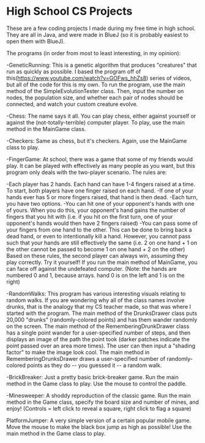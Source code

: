 # High School CS Projects

These are a few coding projects I made during my free time in high school.  They are all in Java, and were made in BlueJ (so it is probably easiest to open them with BlueJ).

The programs (in order from most to least interesting, in my opinion):

-GeneticRunning: This is a genetic algorithm that produces "creatures" that run as quickly as possible.  I based the program off of this(https://www.youtube.com/watch?v=GOFws_hhZs8) series of videos, but all of the code for this is my own.  To run the program, use the main method of the SimpleEvolutionTester class.  Then, input the number on nodes, the population size, and whether each pair of nodes should be connected, and watch your custom creature evolve.

-Chess: The name says it all.  You can play chess, either against yourself or against the (not-totally-terrible) computer player.  To play, use the main method in the MainGame class.

-Checkers: Same as chess, but it's checkers. Again, use the MainGame class to play.

-FingerGame:  At school, there was a game that some of my friends would play.  It can be played with effectively as many people as you want, but this program only deals with the two-player scenario.  The rules are:

 -Each player has 2 hands.  Each hand can have 1-4 fingers raised at a time.  To start, both players have one finger raised on each hand.
 -If one of your hands ever has 5 or more fingers raised, that hand is then dead.
 -Each turn, you have two options.
  -You can hit one of your opponent's hands with one of yours.  When you do this, your opponent's hand gains the number of fingers that you hit with (i.e. if you hit on the first turn, one of your opponent's hands would then have 2 fingers raised)
  -You can pass some of your fingers from one hand to the other.  This can be done to bring back a dead hand, or even to intentionally kill a hand.  However, you cannot pass such that your hands are still effectively the same (i.e. 2 on one hand + 1 on the other cannot be passed to become 1 on one hand + 2 on the other)
Based on these rules, the second player can always win, assuming they play correctly.  Try it yourself! If you run the main method of MainGame, you can face off against the undefeated computer.  (Note: the hands are numbered 0 and 1, because arrays.  hand 0 is on the left and 1 is on the right)

-RandomWalks: This program has various interesting visuals relating to random walks.  If you are wondering why all of the class names involve drunks, that is the analogy that my CS teacher made, so that was where I started with the program. The main method of the DrunksDrawer class puts 20,000 "drunks" (randomly-colored points) and has them wander randomly on the screen.  The main method of the RememberingDrunkDrawer class has a single point wander for a user-specified number of steps, and then displays an image of the path the point took (darker patches indicate the point passed over an area more times).  The user can then input a "shading factor" to make the image look cool.  The main method in RememberingDrunksDrawer draws a user-specified number of randomly-colored points as they do -- you guessed it -- a random walk.

-BrickBreaker:  Just a pretty basic brick-breaker game.  Run the main method in the Game class to play.  Use the mouse to control the paddle.

-Minesweeper: A shoddy reproduction of the classic game. Run the main method in the Game class, specify the board size and number of mines, and enjoy! (Controls = left click to reveal a square, right click to flag a square)

PlatformJumper: A very simple version of a certain popular mobile game.  Move the mouse to make the black box jump as high as possible!  Use the main method in the Game class to play.
